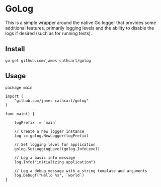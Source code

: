 # GoLog
This is a simple wrapper around the native Go logger that provides some additional features, primarily logging levels and the ability to disable the logs if desired (such as for running tests).

## Install
```
go get github.com/james-cathcart/golog
```

## Usage
```
package main

import (
	"github.com/james-cathcart/golog"
)

func main() {

    logPrefix := `main`
    
    // Create a new logger instance
    log := golog.NewLogger(logPrefix)
    
    // Set logging level for application
    golog.SetLoggingLevel(golog.InfoLevel)
    
    // Log a basic info message
    log.Info("initializing application")
    
    // Log a debug message with a string template and arguments
    log.Debugf("Hello %s", `world`)
}
```
